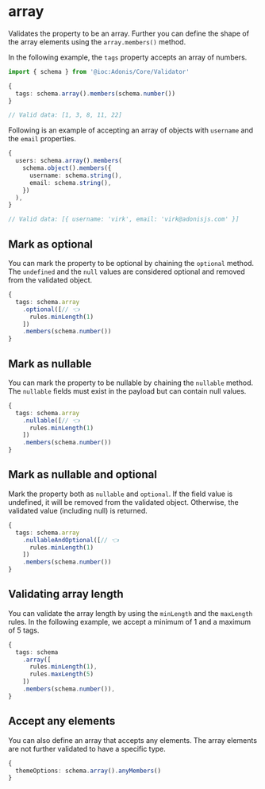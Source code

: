 # array

Validates the property to be an array. Further you can define the shape of the array elements using the `array.members()` method.

In the following example, the `tags` property accepts an array of numbers.

```ts
import { schema } from '@ioc:Adonis/Core/Validator'

{
  tags: schema.array().members(schema.number())
}

// Valid data: [1, 3, 8, 11, 22]
```

Following is an example of accepting an array of objects with `username` and the `email` properties.

```ts
{
  users: schema.array().members(
    schema.object().members({
      username: schema.string(),
      email: schema.string(),
    })
  ),
}

// Valid data: [{ username: 'virk', email: 'virk@adonisjs.com' }]
```

## Mark as optional
You can mark the property to be optional by chaining the `optional` method. The `undefined` and the `null` values are considered optional and removed from the validated object.

```ts
{
  tags: schema.array
    .optional([// 👈
      rules.minLength(1)
    ])
    .members(schema.number())
}
```

## Mark as nullable
You can mark the property to be nullable by chaining the `nullable` method. The `nullable` fields must exist in the payload but can contain null values.

```ts
{
  tags: schema.array
    .nullable([// 👈
      rules.minLength(1)
    ])
    .members(schema.number())
}
```

## Mark as nullable and optional
Mark the property both as `nullable` and `optional`. If the field value is undefined, it will be removed from the validated object. Otherwise, the validated value (including null) is returned.

```ts
{
  tags: schema.array
    .nullableAndOptional([// 👈
      rules.minLength(1)
    ])
    .members(schema.number())
}
```

## Validating array length
You can validate the array length by using the `minLength` and the `maxLength` rules. In the following example, we accept a minimum of 1 and a maximum of 5 tags.

```ts
{
  tags: schema
    .array([
      rules.minLength(1),
      rules.maxLength(5)
    ])
    .members(schema.number()),  
}
```

## Accept any elements
You can also define an array that accepts any elements. The array elements are not further validated to have a specific type.

```ts
{
  themeOptions: schema.array().anyMembers()
}
```
